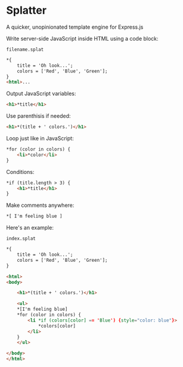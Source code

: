 # Splatter

A quicker, unopinionated template engine for Express.js



Write server-side JavaScript inside HTML using a code block:

`filename.splat`
```html
*{
    title = 'Oh look...';
    colors = ['Red', 'Blue', 'Green'];
}
<html>...
```

Output JavaScript variables:

```html
<h1>*title</h1>

```

Use parenthisis if needed:

```html
<h1>*(title + ' colors.')</h1>
```

Loop just like in JavaScript:

```html
*for (color in colors) {
    <li>*color</li>
}
```

Conditions:
```html
*if (title.length > 3) {
    <h1>*title</h1>
}
```

Make comments anywhere:

```html
*[ I'm feeling blue ]
```
Here's an example:

`index.splat`

```html
*{
    title = 'Oh look...';
    colors = ['Red', 'Blue', 'Green'];
}

<html>
<body>

    <h1>*(title + ' colors.')</h1>

    <ul>
    *[I'm feeling blue]
    *for (color in colors) {
        <li *if (colors[color] == 'Blue') {style="color: blue"}>
            *colors[color]
        </li>
    }
    </ul>

</body>
</html>
```